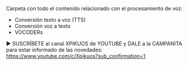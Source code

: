 Carpeta con todo el contenido relacionado con el procesamiento de voz:
- Conversión texto a voz (TTS)
- Conversión voz a texto
- VOCODERs

▶ SUSCRÍBETE al canal XPIKUOS de YOUTUBE y DALE a la CAMPANITA para estar informado de las novedades:
https://www.youtube.com/c/Xpikuos?sub_confirmation=1
